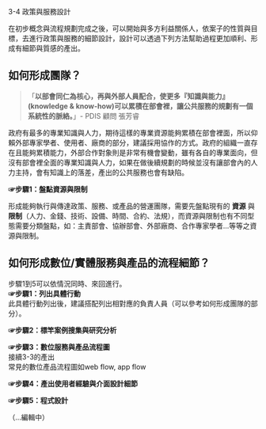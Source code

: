 <p>3-4 政策與服務設計</p>

<p>在初步概念與流程規劃完成之後，可以開始與多方利益關係人，依案子的性質與目標，去進行政策與服務的細節設計，設計可以透過下列方法幫助過程更加順利、形成有細節與質感的產出。</p>

<h2>如何形成團隊？</h2>

<blockquote><p>「<strong>以部會同仁為核心，再與外部人員配合，使更多『知識與能力』(knowledge &amp; know-how)可以累積在部會裡，讓公共服務的規劃有一個系統性的脈絡。</strong>」- PDIS 顧問 張芳睿 </p></blockquote>

<p>政府有最多的專業知識與人力，期待這樣的專業資源能夠累積在部會裡面，所以仰賴外部專家學者、使用者、廠商的部分，建議採用協作的方式。政府的組織一直存在且能夠累積能力，外部合作對象則是非常有機會變動，雖有各自的專業面向，但沒有部會裡全面的專業知識與人力，如果在做後續規劃的時候並沒有讓部會內的人力主持，會有知識上的落差，產出的公共服務也會有缺陷。</p>

<p> <strong>☞步驟1：盤點資源與限制</strong></p>

<p> 形成能夠執行與傳達政策、服務、或產品的營運團隊，需要先盤點現有的 <strong>資源</strong> 與 <strong>限制</strong>（人力、金錢、技術、設備、時間、合約、法規），而資源與限制也有不同型態需要分類盤點，如：主責部會、協辦部會、外部廠商、合作專家學者...等等之資源與限制。</p>

<h2>如何形成數位/實體服務與產品的流程細節？</h2>

<p>步驟1到5可以依情況同時、來回進行。<br> <strong>☞步驟1：列出具體行動</strong><br>此具體行動列出後，建議搭配列出相對應的負責人員（可以參考如何形成團隊的部分）。</p>

<p> <strong>☞步驟2：標竿案例搜集與研究分析</strong></p>

<p> <strong>☞步驟3：數位服務與產品流程圖</strong><br>接續3-3的產出<br>常見的數位產品流程圖如web flow, app flow</p>

<p><strong>☞步驟4：產出使用者經驗與介面設計細節</strong></p>

<p><strong>☞步驟5：程式設計</strong></p>

<p>（...編輯中）</p>